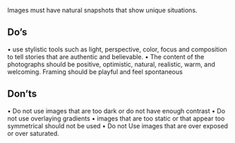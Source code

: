  Images must have natural snapshots that show unique situations.

## Do’s
•	use stylistic tools such as light, perspective, color, focus and composition to tell stories that are authentic and believable.
•	The content of the photographs should be positive, optimistic, natural, realistic, warm, and welcoming. Framing should be playful and feel spontaneous
## Don’ts
•	Do not use images that are too dark or do not have enough contrast
•	Do not use overlaying gradients
•	images that are too static or that appear too symmetrical should not be used
•	Do not Use images that are over exposed or over saturated.
